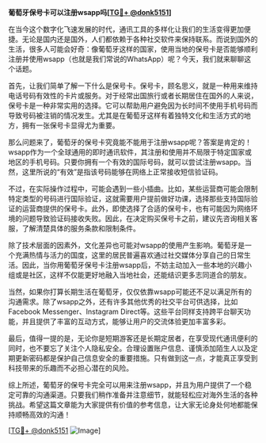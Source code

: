 **葡萄牙保号卡可以注册wsapp吗[[TG💪+ @donk5151](https://t.me/s/donk5151)]**

在当今这个数字化飞速发展的时代，通讯工具的多样化让我们的生活变得更加便捷。无论是国内还是国外，人们都依赖于各种社交软件来保持联系。而说到国外的生活，很多人可能会好奇：像葡萄牙这样的国家，使用当地的保号卡是否能够顺利注册并使用wsapp（也就是我们常说的WhatsApp）呢？今天，我们就来聊聊这个话题。

首先，让我们简单了解一下什么是保号卡。保号卡，顾名思义，就是一种用来维持电话号码有效性的卡片或服务。对于经常出国旅行或者长期居住在国外的人来说，保号卡是一种非常实用的选择。它可以帮助用户避免因为长时间不使用手机号码而导致号码被注销的情况发生。尤其是在葡萄牙这样有着独特文化和生活方式的地方，拥有一张保号卡显得尤为重要。

那么问题来了，葡萄牙的保号卡究竟能不能用于注册wsapp呢？答案是肯定的！wsapp作为一个全球通用的即时通讯软件，其注册和使用并不局限于特定国家或地区的手机号码。只要你拥有一个有效的国际号码，就可以尝试注册wsapp。当然，这里所说的“有效”是指该号码能够在网络上正常接收短信验证码。

不过，在实际操作过程中，可能会遇到一些小插曲。比如，某些运营商可能会限制特定类型的号码进行国际验证，这就需要用户提前做好功课，选择那些支持国际验证的运营商提供的保号卡。此外，即使选择了合适的保号卡，也有可能因为网络环境的问题导致验证码接收失败。因此，在决定购买保号卡之前，建议先咨询相关客服，了解清楚具体的服务条款和限制条件。

除了技术层面的因素外，文化差异也可能对wsapp的使用产生影响。葡萄牙是一个充满热情与活力的国度，这里的居民普遍喜欢通过社交媒体分享自己的日常生活。因此，当你用葡萄牙保号卡注册wsapp后，不妨主动加入一些本地的兴趣小组或是社区，这样不仅能更好地融入当地社会，还能结识更多志同道合的朋友。

当然，如果你打算长期生活在葡萄牙，仅仅依靠wsapp可能还不足以满足所有的沟通需求。除了wsapp之外，还有许多其他优秀的社交平台可供选择，比如Facebook Messenger、Instagram Direct等。这些平台同样支持跨平台聊天功能，并且提供了丰富的互动方式，能够让用户的交流体验更加丰富多彩。

最后，值得一提的是，无论你是短期游客还是长期定居者，在享受现代通讯便利的同时，也不要忘了关注个人隐私安全。合理设置账户信息、谨慎添加陌生人以及定期更新密码都是保护自己信息安全的重要措施。只有做到这一点，才能真正享受到科技带来的乐趣而不必担心潜在的风险。

综上所述，葡萄牙的保号卡完全可以用来注册wsapp，并且为用户提供了一个稳定可靠的沟通渠道。只要我们稍作准备并注意细节，就能轻松应对海外生活的各种挑战。希望这篇文章能为大家提供有价值的参考信息，让大家无论身处何地都能保持顺畅高效的沟通！

[[TG💪+ @donk5151](https://t.me/s/donk5151) ![Image](https://i.postimg.cc/rwNCRYN7/Snipaste-2025-04-30-17-27-05.png)]